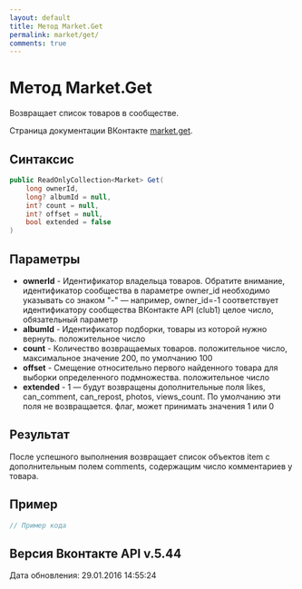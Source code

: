 ```yaml
---
layout: default
title: Метод Market.Get
permalink: market/get/
comments: true
---
```

# Метод Market.Get
Возвращает список товаров в сообществе.

Страница документации ВКонтакте [market.get](https://vk.com/dev/market.get).

## Синтаксис
``` csharp
public ReadOnlyCollection<Market> Get(
	long ownerId,
	long? albumId = null,
	int? count = null,
	int? offset = null,
	bool extended = false
)
```

## Параметры
+ **ownerId** - Идентификатор владельца товаров. 
Обратите внимание, идентификатор сообщества в параметре owner_id необходимо указывать со знаком "-" — например, owner_id=-1 соответствует идентификатору сообщества ВКонтакте API (club1)  целое число, обязательный параметр
+ **albumId** - Идентификатор подборки, товары из которой нужно вернуть. положительное число
+ **count** - Количество возвращаемых товаров. положительное число, максимальное значение 200, по умолчанию 100
+ **offset** - Смещение относительно первого найденного товара для выборки определенного подмножества. положительное число
+ **extended** - 1 — будут возвращены дополнительные поля likes, can_comment, can_repost, photos, views_count. По умолчанию эти поля не возвращается. флаг, может принимать значения 1 или 0

## Результат
После успешного выполнения возвращает список объектов item с дополнительным полем comments, содержащим число комментариев у товара.

## Пример
``` csharp
// Пример кода
```

## Версия Вконтакте API v.5.44
Дата обновления: 29.01.2016 14:55:24
